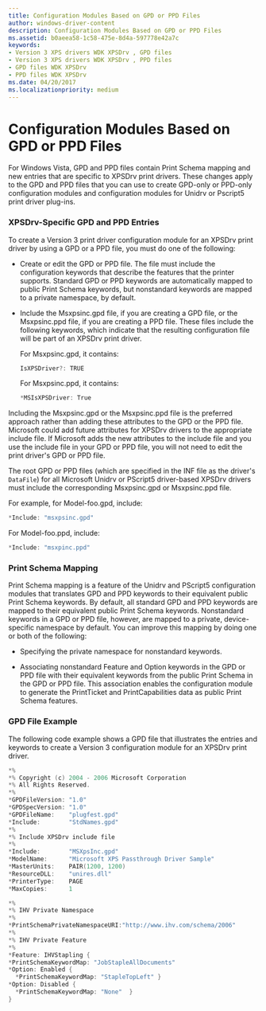 ```yaml
---
title: Configuration Modules Based on GPD or PPD Files
author: windows-driver-content
description: Configuration Modules Based on GPD or PPD Files
ms.assetid: b0aeea58-1c58-475e-8d4a-597778e42a7c
keywords:
- Version 3 XPS drivers WDK XPSDrv , GPD files
- Version 3 XPS drivers WDK XPSDrv , PPD files
- GPD files WDK XPSDrv
- PPD files WDK XPSDrv
ms.date: 04/20/2017
ms.localizationpriority: medium
---
```


# Configuration Modules Based on GPD or PPD Files


For Windows Vista, GPD and PPD files contain Print Schema mapping and new entries that are specific to XPSDrv print drivers. These changes apply to the GPD and PPD files that you can use to create GPD-only or PPD-only configuration modules and configuration modules for Unidrv or Pscript5 print driver plug-ins.

### XPSDrv-Specific GPD and PPD Entries

To create a Version 3 print driver configuration module for an XPSDrv print driver by using a GPD or a PPD file, you must do one of the following:

-   Create or edit the GPD or PPD file. The file must include the configuration keywords that describe the features that the printer supports. Standard GPD or PPD keywords are automatically mapped to public Print Schema keywords, but nonstandard keywords are mapped to a private namespace, by default.

-   Include the Msxpsinc.gpd file, if you are creating a GPD file, or the Msxpsinc.ppd file, if you are creating a PPD file. These files include the following keywords, which indicate that the resulting configuration file will be part of an XPSDrv print driver.

    For Msxpsinc.gpd, it contains:

    ```cpp
    IsXPSDriver?: TRUE
    ```

    For Msxpsinc.ppd, it contains:

    ```cpp
    *MSIsXPSDriver: True
    ```

Including the Msxpsinc.gpd or the Msxpsinc.ppd file is the preferred approach rather than adding these attributes to the GPD or the PPD file. Microsoft could add future attributes for XPSDrv drivers to the appropriate include file. If Microsoft adds the new attributes to the include file and you use the include file in your GPD or PPD file, you will not need to edit the print driver's GPD or PPD file.

The root GPD or PPD files (which are specified in the INF file as the driver's `DataFile`) for all Microsoft Unidrv or PScript5 driver-based XPSDrv drivers must include the corresponding Msxpsinc.gpd or Msxpsinc.ppd file.

For example, for Model-foo.gpd, include:

```cpp
*Include: "msxpsinc.gpd"
```

For Model-foo.ppd, include:

```cpp
*Include: "msxpinc.ppd"
```

### Print Schema Mapping

Print Schema mapping is a feature of the Unidrv and PScript5 configuration modules that translates GPD and PPD keywords to their equivalent public Print Schema keywords. By default, all standard GPD and PPD keywords are mapped to their equivalent public Print Schema keywords. Nonstandard keywords in a GPD or PPD file, however, are mapped to a private, device-specific namespace by default. You can improve this mapping by doing one or both of the following:

-   Specifying the private namespace for nonstandard keywords.

-   Associating nonstandard Feature and Option keywords in the GPD or PPD file with their equivalent keywords from the public Print Schema in the GPD or PPD file. This association enables the configuration module to generate the PrintTicket and PrintCapabilities data as public Print Schema features.

### GPD File Example

The following code example shows a GPD file that illustrates the entries and keywords to create a Version 3 configuration module for an XPSDrv print driver.

```cpp
*%
*% Copyright (c) 2004 - 2006 Microsoft Corporation
*% All Rights Reserved.
*%
*GPDFileVersion: "1.0"
*GPDSpecVersion: "1.0"
*GPDFileName:    "plugfest.gpd"
*Include:        "StdNames.gpd"
*%
*% Include XPSDrv include file
*%
*Include:        "MSXpsInc.gpd"
*ModelName:      "Microsoft XPS Passthrough Driver Sample"
*MasterUnits:    PAIR(1200, 1200)
*ResourceDLL:    "unires.dll"
*PrinterType:    PAGE
*MaxCopies:      1

*%
*% IHV Private Namespace
*%
*PrintSchemaPrivateNamespaceURI:"http://www.ihv.com/schema/2006"
*%
*% IHV Private Feature
*%
*Feature: IHVStapling { 
*PrintSchemaKeywordMap: "JobStapleAllDocuments"
*Option: Enabled {
  *PrintSchemaKeywordMap: "StapleTopLeft" }
*Option: Disabled {
  *PrintSchemaKeywordMap: "None"  }
}
```

 

 




